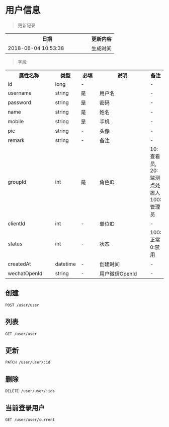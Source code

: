 # 用户信息

> 更新记录

<table>
    <tr>
        <th style="width:250px;">日期</th>
        <th>更新内容</th>
    </tr>
    <tr>
        <td>2018-06-04 10:53:38</td>
        <td>生成时间</td>
    </tr>
</table>

> 字段

<table>
    <tr>
        <th style="width:150px;">属性名称</th>
        <th style="width:60px;">类型</th>
        <th style="width:60px;">必填</th>
        <th style="width:200px;">说明</th>
        <th>备注</th>
    </tr>
    <tr>
        <td>id</td>
        <td>long</td>
        <td>-</td>
        <td></td>
        <td>-</td>
    </tr>
    <tr>
        <td>username</td>
        <td>string</td>
        <td>是</td>
        <td>用户名</td>
        <td>-</td>
    </tr>
    <tr>
        <td>password</td>
        <td>string</td>
        <td>是</td>
        <td>密码</td>
        <td>-</td>
    </tr>
    <tr>
        <td>name</td>
        <td>string</td>
        <td>是</td>
        <td>姓名</td>
        <td>-</td>
    </tr>
    <tr>
        <td>mobile</td>
        <td>string</td>
        <td>是</td>
        <td>手机</td>
        <td>-</td>
    </tr>
    <tr>
        <td>pic</td>
        <td>string</td>
        <td>-</td>
        <td>头像</td>
        <td>-</td>
    </tr>
    <tr>
        <td>remark</td>
        <td>string</td>
        <td>-</td>
        <td>备注</td>
        <td>-</td>
    </tr>
    <tr>
        <td>groupId</td>
        <td>int</td>
        <td>是</td>
        <td>角色ID</td>
        <td>10: 查看员, 20: 监测点处置人 100: 管理员</td>
    </tr>
    <tr>
        <td>clientId</td>
        <td>int</td>
        <td>-</td>
        <td>单位ID</td>
        <td>-</td>
    </tr>
    <tr>
        <td>status</td>
        <td>int</td>
        <td>-</td>
        <td>状态</td>
        <td>100:正常 0:禁用</td>
    </tr>    
    <tr>
        <td>createdAt</td>
        <td>datetime</td>
        <td>-</td>
        <td>创建时间</td>
        <td>-</td>
    </tr>   
    <tr>
        <td>wechatOpenId</td>
        <td>string</td>
        <td>-</td>
        <td>用户微信OpenId</td>
        <td>-</td>
    </tr> 
</table>

## 创建

```
POST /user/user
```

## 列表

```
GET /user/user
```

## 更新

```
PATCH /user/user/:id
```

## 删除

```
DELETE /user/user/:ids
```

## 当前登录用户

```
GET /user/user/current
```